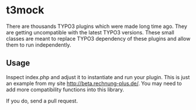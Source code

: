 t3mock
======

There are thousands TYPO3 plugins which were made long time ago.
They are getting uncompatible with the latest TYPO3 versions.
These small classes are meant to replace TYPO3 dependency of these plugins
and allow them to run independently.

Usage
-----

Inspect index.php and adjust it to instantiate and run your plugin.
This is just an example from my site http://beta.rechnung-plus.de/.
You may need to add more compatibility functions into this library.

If you do, send a pull request.
